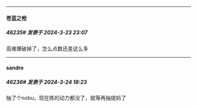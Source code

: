 ﻿
*****

####  苍蓝之枪  
##### 46235#       发表于 2024-3-23 23:07

高难爆破掉了，怎么点数还差这么多


*****

####  sandro  
##### 46236#       发表于 2024-3-24 18:23

抽了个nobu，现在练的动力都没了，就等再抽提妈了

